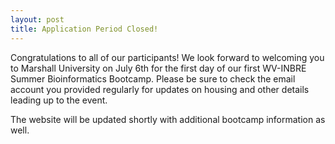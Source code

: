 ```yaml
---
layout: post
title: Application Period Closed!
---
```


Congratulations to all of our participants! We look forward to welcoming you to Marshall University on July 6th for the first day of our first WV-INBRE Summer Bioinformatics Bootcamp. Please be sure to check the email account you provided regularly for updates on housing and other details leading up to the event.

The website will be updated shortly with additional bootcamp information as well.
